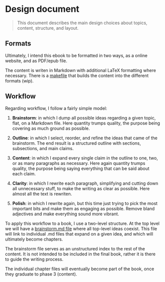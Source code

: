 # Design document

> This document describes the main design choices about topics, content, structure, and layout.

## Formats

Ultimately, I intend this ebook to be formatted in two ways, as a online website, and as PDF/epub file.

The content is writen in Markdown with additional LaTeX formatting where necessary. There is a [makefile](../makefile) that builds the content into the different formats (wip).

## Workflow

Regarding workflow, I follow a fairly simple model:

1. **Brainstorm**: in which I dump all possible ideas regarding a given topic, flat, on a Markdown file. Here quantity trumps quality, the purpose being covering as much ground as possible.

2. **Outline**: in which I select, reorder, and refine the ideas that came of the brainstorm. The end result is a structured outline with sections, subsections, and main claims.

3. **Content**: in which I expand every single claim in the outline to one, two, or as many paragraphs as necessary. Here again quantity trumps quality, the purpose being saying everything that can be said about each claim.

4. **Clarity**: in which I rewrite each paragraph, simplifying and cutting down all unnecessary stuff, to make the writing as clear as possible. Here almost all the text is rewriten.

5. **Polish**: in which I rewrite again, but this time just trying to pick the most important bits and make them as engaging as possible. Remove bland adjectives and make everything sound more vibrant.

To apply this workflow to a book, I use a two-level structure. At the top level we will have a [brainstorm.md file](brainstorm.md) where all top-level ideas coexist. This file will link to individual .md files that expand on a given idea, and which will ultimately become chapters.

The brainstorm file serves as an unstructured index to the rest of the content. It is not intended to be included in the final book, rather it is there to guide the writing process.

The individual chapter files will eventually become part of the book, once they graduate to phase 3 (content).